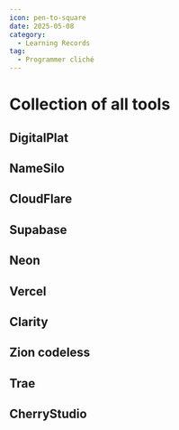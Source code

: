 ```yaml
---
icon: pen-to-square
date: 2025-05-08
category:
  - Learning Records
tag:
  - Programmer cliché
---
```


# Collection of all tools

## DigitalPlat

## NameSilo

## CloudFlare

## Supabase

## Neon

## Vercel

## Clarity

## Zion codeless

## Trae

## CherryStudio

